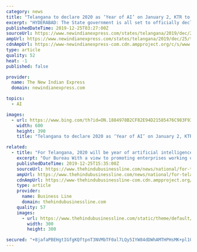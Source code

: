 ```yaml
---
category: news
title: "Telangana to declare 2020 as ‘Year of AI’ on January 2, KTR to announce projects"
excerpt: "HYDERABAD: The State government is all set to officially declare 2020 as the ‘Year of AI’ (artificial Intelligence) on January 2, with officials saying that facilities such as Centre of Excellence on AI are on the anvil as part of the initiative. “The state has already operationalised its Blockchain framework document and Drone framework ..."
publishedDateTime: 2019-12-25T03:27:00Z
sourceUrl: https://www.newindianexpress.com/states/telangana/2019/dec/25/telangana-to-declare-2020-as-year-of-ai-on-january-2-ktr-to-announce-projects-2080710.html
ampUrl: https://www.newindianexpress.com/states/telangana/2019/dec/25/telangana-to-declare-2020-as-year-of-ai-on-january-2-ktr-to-announce-projects-2080710.amp
cdnAmpUrl: https://www-newindianexpress-com.cdn.ampproject.org/c/s/www.newindianexpress.com/states/telangana/2019/dec/25/telangana-to-declare-2020-as-year-of-ai-on-january-2-ktr-to-announce-projects-2080710.amp
type: article
quality: 52
heat: -1
published: false

provider:
  name: The New Indian Express
  domain: newindianexpress.com

topics:
  - AI

images:
  - url: https://www.bing.com/th?id=ON.1884978B2CF82E94D21585476C983F93
    width: 600
    height: 390
    title: "Telangana to declare 2020 as ‘Year of AI’ on January 2, KTR to announce projects"

related:
  - title: "For Telangana, 2020 will be year of artificial intelligence"
    excerpt: "Our Bureau With a view to promoting enterprises working on artificial intelligence solutions and taking leadership in this emerging technology space, the Telangana government has decided to observe 2020 as the Year of AI. Telangana IT Minister KT Rama Rao will formally make the announcement on January 2 here, declaring 2020, the Year of AI ..."
    publishedDateTime: 2019-12-25T15:35:00Z
    sourceUrl: https://www.thehindubusinessline.com/news/national/for-telangana-2020-will-be-year-of-artificial-intelligence/article30396929.ece
    ampUrl: https://www.thehindubusinessline.com/news/national/for-telangana-2020-will-be-year-of-artificial-intelligence/article30396929.ece/amp/
    cdnAmpUrl: https://www-thehindubusinessline-com.cdn.ampproject.org/c/s/www.thehindubusinessline.com/news/national/for-telangana-2020-will-be-year-of-artificial-intelligence/article30396929.ece/amp/
    type: article
    provider:
      name: Business Line
      domain: thehindubusinessline.com
    quality: 57
    images:
      - url: https://www.thehindubusinessline.com/static/theme/default/base/img/og-image.jpg
        width: 300
        height: 300

secured: "+8jafaPBEHgtIGfgKQftpnT3NVMbTF0al7LQy5IYW84dDWhAMTHPHsMK+pl1G7DOhTJ6aBsdRn3H+CQD3+CIT7ep2aajYwz1EnXxOQJ1f4kpZpcAVUpXNy/vB3rb2vdMUZTJSBZkwjcBhiH8UFdIzetc9Fy1NgyekGyTPUpZqsKQHOCfNjzb6e+kgljPt0VRTS1MVUoofE31KOTJcIzdWTgSyp2CekSMibx5jUtVK0BBtfGlG7KkaxC49S20RXM+GirnJneFsutt/GsgFSn2FQ==;2xe/BJZXLRPqR1KMcDSS3A=="
---
```


